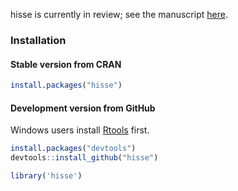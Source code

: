 
hisse is currently in review; see the manuscript  [here](http://biorxiv.org/content/early/2015/06/16/016386).

### Installation

#### Stable version from CRAN


```r
install.packages("hisse")
```

#### Development version from GitHub

Windows users install [Rtools](http://cran.r-project.org/bin/windows/Rtools/) first.


```r
install.packages("devtools")
devtools::install_github("hisse")
```


```r
library('hisse')
```
